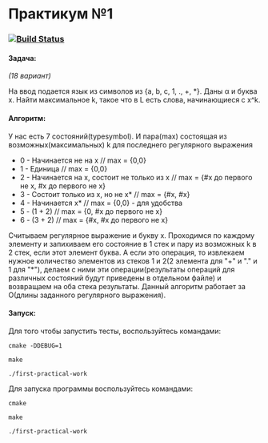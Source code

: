 # Практикум №1

### [![Build Status](https://travis-ci.com/FAnastasiaF/Formal-Languages.svg?token=uBX54u6DiMPNbKZv3Hs7&branch=Practical_Work_1)](https://travis-ci.com/FAnastasiaF/Formal-Languages)

#### Задача:
*(18 вариант)*

На ввод подается язык из символов из {a, b, c, 1, ., +, *}. Даны α и буква x. Найти максимальное k, такое что в L есть слова, начинающиеся с x^k.

#### Алгоритм:

У нас есть 7 состояний(typesymbol). И пара(max) состоящая из возможных(максимальных) k для последнего регулярного выражения
 * 0 - Начинается не на x // max = {0,0}
 * 1 - Единица // max = {0,0}
 * 2 - Начинается на x, состоит не только из x // max = {#x до первого не x, #x до первого не x}
 * 3 - Состоит только из x, но не x* // max = {#x, #x}
 * 4 - Начинается x* // max = {0,0} - для удобства 
 * 5 - (1 + 2) // max = {0, #x до первого не x}
 * 6 - (3 + 2) // max = {#x, #x до первого не x}
 
Считываем регулярное выражение и букву x. Проходимся по каждому элементу и запихиваем его состояние в 1 стек и пару из возможных k в 2 стек, 
если этот элемент буква. 
А если это операция, то извлекаем нужное количество элементов из стеков 1 и 2(2 элемента для "+" и "." и 1 для "*"), 
делаем с ними эти операции(результаты операций для различных состояний будут приведены в отдельном файле) 
и возвращаем на оба стека результаты. Данный алгоритм работает за O(длины заданного регулярного выражения).

#### Запуск:

Для того чтобы запустить тесты,
воспользуйтесь командами:

```cmake -DDEBUG=1```

```make```

```./first-practical-work```

Для запуска программы воспользуйтесь командами:

```cmake```

```make```

```./first-practical-work```

